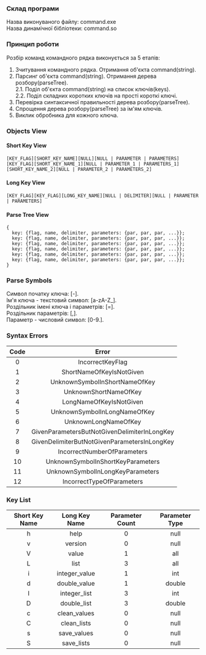 ### Склад програми
Назва виконуваного файлу: сommand.exe<br>
Назва динамічної бібліотеки: сommand.so<br>
### Принцип роботи
Розбір команд командного рядка виконується за 5 етапів:<br>
1. Зчитування командного рядка. Отримання об'єкта сommand(string).<br>
2. Парсинг об'єкта command(string). Отримання дерева розбору(parseTree).<br>
2.1. Поділ об'єкта сommand(string) на список ключів(keys).<br>
2.2. Поділ складних коротких ключів на прості короткі ключі.<br>
3. Перевірка синтаксичної правильності дерева розбору(parseTree).<br>
4. Спрощення дерева розбору(parseTree) за ім'ям ключів.<br>
5. Виклик обробника для кожного ключа.<br>

### Objects View
#### Short Key View
    [KEY_FLAG][SHORT_KEY_NAME][NULL][NULL | PARAMETER | PARAMETERS]
    [KEY_FLAG][SHORT_KEY_NAME_1][NULL | PARAMETER_1 | PARAMETERS_1][SHORT_KEY_NAME_2][NULL | PARAMETER_2 | PARAMETERS_2]
#### Long Key View
    [KEY_FLAG][KEY_FLAG][LONG_KEY_NAME][NULL | DELIMITER][NULL | PARAMETER | PARAMETERS]

#### Parse Tree View
    {
      key: {flag, name, delimiter, parameters: {par, par, par, ...}};
      key: {flag, name, delimiter, parameters: {par, par, par, ...}};
      key: {flag, name, delimiter, parameters: {par, par, par, ...}};
      key: {flag, name, delimiter, parameters: {par, par, par, ...}};
      key: {flag, name, delimiter, parameters: {par, par, par, ...}};
      key: {flag, name, delimiter, parameters: {par, par, par, ...}};
    }

### Parse Symbols
Cимвол початку ключа: [-].<br>
Ім'я ключа - текстовий символ: [a-zA-Z_].<br>
Роздільник імені ключа і параметрів: [=].<br>
Роздільник параметрів: [,].<br>
Параметр - числовий символ: [0-9.].<br>

### Syntax Errors
|  Code  |  Error  |
| :----: |  :---:  |
|0|IncorrectKeyFlag|
|1|ShortNameOfKeyIsNotGiven|
|2|UnknownSymbolInShortNameOfKey|
|3|UnknownShortNameOfKey|
|4|LongNameOfKeyIsNotGiven|
|5|UnknownSymbolInLongNameOfKey|
|6|UnknownLongNameOfKey|
|7|GivenParametersButNotGivenDelimiterInLongKey|
|8|GivenDelimiterButNotGivenParametersInLongKey|
|9|IncorrectNumberOfParameters|
|10|UnknownSymbolInShortKeyParameters|
|11|UnknownSymbolInLongKeyParameters|
|12|IncorrectTypeOfParameters|

### Key List
|  Short Key Name  |  Long Key Name  |  Parameter Count  |  Parameter Type | 
| :--------------: | :-------------: | :---------------: | :-------------: |
| h | help | 0 | null |
| v | version | 0 | null |
| V | value | 1 | all |
| L | list | 3 | all |
| i | integer_value | 1 | int |
| d | double_value | 1 | double |
| I | integer_list | 3 | int |
| D | double_list | 3 | double |
| c | clean_values | 0 | null |
| C | clean_lists | 0 | null |
| s | save_values | 0 | null |
| S | save_lists | 0 | null |
